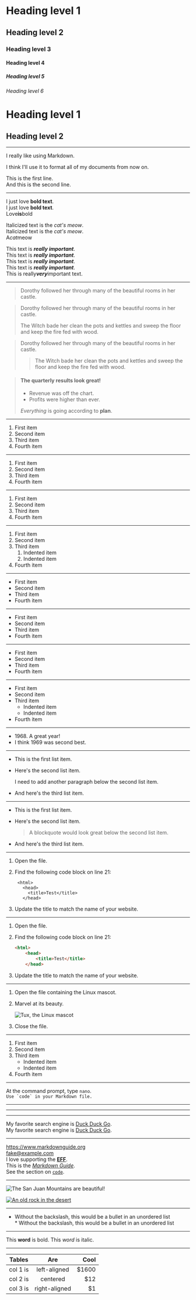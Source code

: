 [//]: # (a standard markdown example from https://www.markdownguide.org/basic-syntax/)
[//]: # (parse it by https://marked.js.org/demo/)

# Heading level 1
## Heading level 2
### Heading level 3
#### Heading level 4 
##### Heading level 5 
###### Heading level 6 

Heading level 1
===============
Heading level 2
---------------

---

I really like using Markdown.

I think I'll use it to format all of my documents from now on.

This is the first line.  
And this is the second line.

---

I just love **bold text**.  
I just love __bold text__.  
Love**is**bold  

Italicized text is the *cat's meow*.  
Italicized text is the _cat's meow_.  
A*cat*meow  

This text is ***really important***.  
This text is ___really important___.  
This text is __*really important*__.  
This text is **_really important_**.  
This is really***very***important text.  

---

> Dorothy followed her through many of the beautiful rooms in her castle.

> Dorothy followed her through many of the beautiful rooms in her castle.
>
> The Witch bade her clean the pots and kettles and sweep the floor and keep the fire fed with wood.

> Dorothy followed her through many of the beautiful rooms in her castle.
>
>> The Witch bade her clean the pots and kettles and sweep the floor and keep the fire fed with wood.

> #### The quarterly results look great!
>
> - Revenue was off the chart.
> - Profits were higher than ever.
>
>  *Everything* is going according to **plan**.

---
1. First item
2. Second item
3. Third item
4. Fourth item
---
1. First item
1. Second item
1. Third item
1. Fourth item
---
1. First item
8. Second item
3. Third item
5. Fourth item
---
1. First item
2. Second item
3. Third item
    1. Indented item
    2. Indented item
4. Fourth item
---
- First item
- Second item
- Third item
- Fourth item
---
* First item
* Second item
* Third item
* Fourth item
---
+ First item
+ Second item
+ Third item
+ Fourth item
---
- First item
- Second item
- Third item
    - Indented item
    - Indented item
- Fourth item

---

- 1968\. A great year!
- I think 1969 was second best.
---
* This is the first list item.
* Here's the second list item.

    I need to add another paragraph below the second list item.

* And here's the third list item.

---

* This is the first list item.
* Here's the second list item.

    > A blockquote would look great below the second list item.

* And here's the third list item.

---

1. Open the file.
2. Find the following code block on line 21:

        <html>
          <head>
            <title>Test</title>
          </head>

3. Update the title to match the name of your website.


---

1. Open the file.
2. Find the following code block on line 21:

    ```html 
    <html>
        <head>
            <title>Test</title>
        </head>
    ```
3. Update the title to match the name of your website.

---

1. Open the file containing the Linux mascot.
2. Marvel at its beauty.

    ![Tux, the Linux mascot](/assets/images/tux.png)

3. Close the file.

---

1. First item
2. Second item
3. Third item
    - Indented item
    - Indented item
4. Fourth item

---

At the command prompt, type `nano`.  
``Use `code` in your Markdown file.``

---
***
___


My favorite search engine is [Duck Duck Go](https://duckduckgo.com).  
My favorite search engine is [Duck Duck Go](https://duckduckgo.com "The best search engine for privacy").

---

<https://www.markdownguide.org>  
<fake@example.com>  
I love supporting the **[EFF](https://eff.org)**.  
This is the *[Markdown Guide](https://www.markdownguide.org)*.  
See the section on [`code`](#code).

---

![The San Juan Mountains are beautiful!](/assets/images/san-juan-mountains.jpg "San Juan Mountains")

[![An old rock in the desert](/assets/images/shiprock.jpg "Shiprock, New Mexico by Beau Rogers")](https://www.flickr.com/photos/beaurogers/31833779864/in/photolist-Qv3rFw-34mt9F-a9Cmfy-5Ha3Zi-9msKdv-o3hgjr-hWpUte-4WMsJ1-KUQ8N-deshUb-vssBD-6CQci6-8AFCiD-zsJWT-nNfsgB-dPDwZJ-bn9JGn-5HtSXY-6CUhAL-a4UTXB-ugPum-KUPSo-fBLNm-6CUmpy-4WMsc9-8a7D3T-83KJev-6CQ2bK-nNusHJ-a78rQH-nw3NvT-7aq2qf-8wwBso-3nNceh-ugSKP-4mh4kh-bbeeqH-a7biME-q3PtTf-brFpgb-cg38zw-bXMZc-nJPELD-f58Lmo-bXMYG-bz8AAi-bxNtNT-bXMYi-bXMY6-bXMYv)

---

* Without the backslash, this would be a bullet in an unordered list  
\* Without the backslash, this would be a bullet in an unordered list

---

This **word** is bold. This <em>word</em> is italic.  

---

| Tables   |      Are      |  Cool |
|----------|:-------------:|------:|
| col 1 is |  left-aligned | $1600 |
| col 2 is |    centered   |   $12 |
| col 3 is | right-aligned |    $1 |


